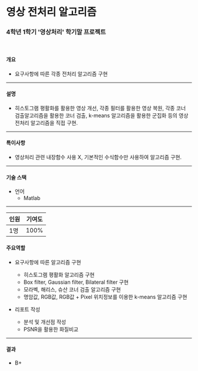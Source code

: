 # 영상 전처리 알고리즘

### 4학년 1학기 '영상처리' 학기말 프로젝트

<br/>

#### 개요

- 요구사항에 따른 각종 전처리 알고리즘 구현

---

#### 설명

- 히스토그램 평활화를 활용한 영상 개선, 각종 필터를 활용한 영상 복원, 각종 코너 검출알고리즘을 활용한 코너 검출, k-means 알고리즘을 활용한 군집화 등의 영상 전처리 알고리즘을 직접 구현.

---

#### 특이사항

- 영상처리 관련 내장함수 사용 X,  기본적인 수식함수만 사용하여 알고리즘 구현.

---

#### 기술 스택

- 언어
  - Matlab

---

| 인원 | 기여도 |
| ---- | ------ |
| 1명  | 100%   |

#### 주요역할

- 요구사항에 따른 알고리즘 구현
  - 히스토그램 평활화 알고리즘 구현
  - Box filter, Gaussian filter, Bilateral filter 구현
  - 모라벡, 해리스, 슈산 코너 검출 알고리즘 구현
  - 명암값, RGB값, RGB값 + Pixel 위치정보를 이용한 k-means 알고리즘 구현

- 리포트 작성
  - 분석 및 개선점 작성
  - PSNR을 활용한 화질비교

---

#### 결과

- B+